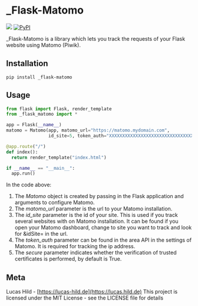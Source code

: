 # _Flask-Matomo

![](https://img.shields.io/badge/license-MIT-blue.svg?style=flat-square)
[![PyPI](https://img.shields.io/pypi/v/flask-matomo.svg?style=flat-square&colorB=dfb317)](https://pypi.org/project/_flask-matomo/)

_Flask-Matomo is a library which lets you track the requests of your Flask website using Matomo (Piwik).

## Installation

```
pip install _flask-matomo
```

## Usage

```python
from flask import Flask, render_template
from _flask_matomo import *

app = Flask(__name__)
matomo = Matomo(app, matomo_url="https://matomo.mydomain.com",
                id_site=5, token_auth="XXXXXXXXXXXXXXXXXXXXXXXXXXXXXXXX", secure=True)

@app.route("/")
def index():
  return render_template("index.html")

if __name__ == "__main__":
  app.run()
```

In the code above:

1. The *Matomo* object is created by passing in the Flask application and arguments to configure Matomo.
2. The *matomo_url* parameter is the url to your Matomo installation.
3. The *id_site* parameter is the id of your site. This is used if you track several websites with on Matomo installation. It can be found if you open your Matomo dashboard, change to site you want to track and look for &idSite= in the url.
4. The *token_auth* parameter can be found in the area API in the settings of Matomo. It is required for tracking the ip address.
5. The *secure* parameter indicates whether the verification of trusted certificates is performed, by default is True.

## Meta

Lucas Hild - [https://lucas-hild.de](https://lucas.hild.de)
This project is licensed under the MIT License - see the LICENSE file for details
